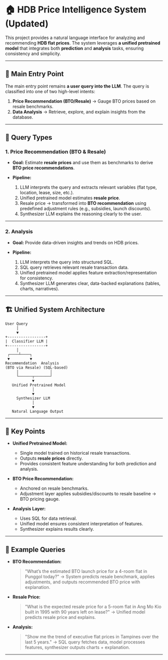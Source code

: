 # 🏠 HDB Price Intelligence System (Updated)

This project provides a natural language interface for analyzing and recommending **HDB flat prices**. The system leverages **a unified pretrained model** that integrates both **prediction** and **analysis** tasks, ensuring consistency and simplicity.

---

## 🔑 Main Entry Point

The main entry point remains **a user query into the LLM**.
The query is classified into one of two high-level intents:

1. **Price Recommendation (BTO/Resale)** → Gauge BTO prices based on resale benchmarks.
2. **Data Analysis** → Retrieve, explore, and explain insights from the database.

---

## 🧠 Query Types

### 1. Price Recommendation (BTO & Resale)

* **Goal:** Estimate **resale prices** and use them as benchmarks to derive **BTO price recommendations**.
* **Pipeline:**

  1. LLM interprets the query and extracts relevant variables (flat type, location, lease, size, etc.).
  2. Unified pretrained model estimates **resale price**.
  3. Resale price → transformed into **BTO recommendation** using predefined adjustment rules (e.g., subsidies, launch discounts).
  4. Synthesizer LLM explains the reasoning clearly to the user.

---

### 2. Analysis

* **Goal:** Provide data-driven insights and trends on HDB prices.
* **Pipeline:**

  1. LLM interprets the query into structured SQL.
  2. SQL query retrieves relevant resale transaction data.
  3. Unified pretrained model applies feature extraction/representation for consistency.
  4. Synthesizer LLM generates clear, data-backed explanations (tables, charts, narratives).

---

## 🏗️ Unified System Architecture

```
User Query
     │
     ▼
+-----------------+
|  Classifier LLM |
+-----------------+
     │
 ┌────┴────┐
 ▼         ▼
Recommendation  Analysis
(BTO via Resale) (SQL-based)
     │              │
     └──────┬───────┘
            ▼
   Unified Pretrained Model
            │
            ▼
     Synthesizer LLM
            │
            ▼
   Natural Language Output
```

---

## 📌 Key Points

* **Unified Pretrained Model:**

  * Single model trained on historical resale transactions.
  * Outputs **resale prices** directly.
  * Provides consistent feature understanding for both prediction and analysis.

* **BTO Price Recommendation:**

  * Anchored on resale benchmarks.
  * Adjustment layer applies subsidies/discounts to resale baseline → BTO pricing gauge.

* **Analysis Layer:**

  * Uses SQL for data retrieval.
  * Unified model ensures consistent interpretation of features.
  * Synthesizer explains results clearly.

---

## 🚀 Example Queries

* **BTO Recommendation:**

  > "What’s the estimated BTO launch price for a 4-room flat in Punggol today?"
  > → System predicts resale benchmark, applies adjustments, and outputs recommended BTO price with explanation.

* **Resale Price:**

  > "What is the expected resale price for a 5-room flat in Ang Mo Kio built in 1995 with 90 years left on lease?"
  > → Unified model predicts resale price and explains.

* **Analysis:**

  > "Show me the trend of executive flat prices in Tampines over the last 5 years."
  > → SQL query fetches data, model processes features, synthesizer outputs charts + explanation.

---

